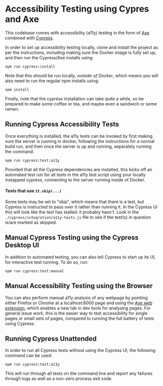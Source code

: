 # Accessibility Testing using Cypres and Axe

This codebase comes with accessibility (a11y) testing in the form of [Axe](https://www.deque.com/axe/) combined with [Cypress](https://www.cypress.io/).

In order to set up accessibility testing locally, clone and install the project as per the instructions, including making sure the Docker image is fully set up, and then run the Cypress/Axe installs using:

```
npm run cypress:install
```

Note that this should be run locally, _outside of Docker_, which means you will also need to run the regular npm installs using:

```
npm install
```

Finally, note that the cypress installation can take quite a while, so be prepared to make some coffee or tea, and maybe even a sandwich or some ramen.


## Running Cypress Accessibility Tests

Once everything is installed, the a11y tests can be invoked by first making sure the server is running in docker, following the instructions for a normal build run, and then once the server is up and running, separately running the command:

```
npm run cypress:test:a11y
```

Provided that all the Cypress dependencies are installed, this kicks off an automated test run for all tests in the a11y test script using your locally instapped cypress, connecting to the server running inside of Docker.

#### Tests that use `it.skip(...)`

Some tests may be set to "skip", which means that there is a test, but Cypress is instructed to pass over it rather than running it. In the Cypress UI this will look like the test has stalled: it probably hasn't. Look in the `./cypress/integration/a11y-tests.js` file to see if the test(s) in question is/are marked as skipped.

## Manual Cypress Testing using the Cypress Desktop UI

In addition to automated testing, you can also tell Cypress to start up its UI, for interactive test running. To do so, run:

```
npm run cypress:test:manual
```
## Manual Accessibility Testing using the Browser

You can also perform manual a11y analysis of any webpage by pointing either Firefox or Chrome at a localhost:8000 page and using the [Axe web extension](https://www.deque.com/axe/axe-for-web), which enables a new tab in dev tools for analysing pages. For general issue work, this is the easier way to test accessibility for single pages or small sets of pages, compared to running the full battery of tests using Cypress.

## Running Cypress Unattended

In order to run all Cypress tests without using the Cypress UI, the following command can be used:

```
npm run cypress:test:a11y
```

This will run through all tests on the command line and report any failures through logs as well as a non-zero process exit code.
